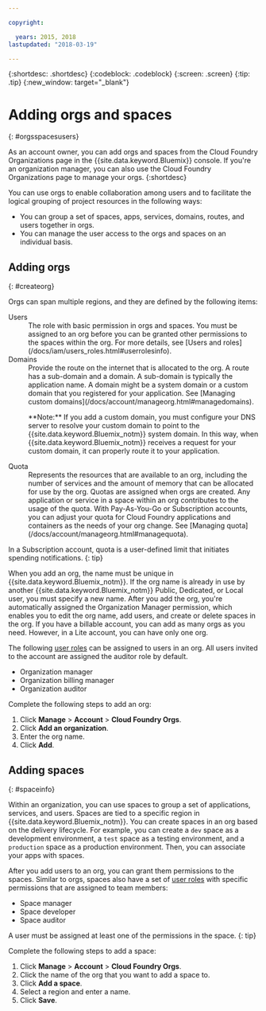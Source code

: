 ```yaml
---

copyright:

  years: 2015, 2018
lastupdated: "2018-03-19"

---
```


{:shortdesc: .shortdesc}
{:codeblock: .codeblock}
{:screen: .screen}
{:tip: .tip}
{:new_window: target="_blank"}

# Adding orgs and spaces
{: #orgsspacesusers}

As an account owner, you can add orgs and spaces from the Cloud Foundry Organizations page in the {{site.data.keyword.Bluemix}} console. If you're an organization manager, you can also use the Cloud Foundry Organizations page to manage your orgs.
{:shortdesc}

You can use orgs to enable collaboration among users and to facilitate the logical grouping of project resources in the following ways:

   * You can group a set of spaces, apps, services, domains, routes, and users together in orgs. 
   * You can manage the user access to the orgs and spaces on an individual basis. 

## Adding orgs
{: #createorg}

Orgs can span multiple regions, and they are defined by the following items:

<dl>
<dt>Users</dt>
<dd>The role with basic permission in orgs and spaces. You must be assigned to an org before you can be granted other permissions to the spaces within the org. For more details, see [Users and roles](/docs/iam/users_roles.html#userrolesinfo).</dd>
<dt>Domains</dt>
<dd>Provide the route on the internet that is allocated to the org. A route has a sub-domain and a domain. A sub-domain is typically the application name. A domain might be a system domain or a custom domain that you registered for your application. See [Managing custom domains](/docs/account/manageorg.html#managedomains).<br/>
<p>**Note:** If you add a custom domain, you must configure your DNS server to resolve your custom domain to point to the {{site.data.keyword.Bluemix_notm}} system domain. In this way, when {{site.data.keyword.Bluemix_notm}} receives a request for your custom domain, it can properly route it to your application.</p></dd>
<dt>Quota</dt>
<dd>Represents the resources that are available to an org, including the number of services and the amount of memory that can be allocated for use by the org. Quotas are assigned when orgs are created. Any application or service in a space within an  org contributes to the usage of the quota. With Pay-As-You-Go or Subscription accounts, you can adjust your quota for Cloud Foundry applications and containers as the needs of your org change. See [Managing quota](/docs/account/manageorg.html#managequota).</dd>
</dl>

In a Subscription account, quota is a user-defined limit that initiates spending notifications.
{: tip}

When you add an org, the name must be unique in {{site.data.keyword.Bluemix_notm}}. If the org name is already in use by another {{site.data.keyword.Bluemix_notm}} Public, Dedicated, or Local user, you must specify a new name. After you add the org, you're automatically assigned the Organization Manager permission, which enables you to edit the org name, add users, and create or delete spaces in the org. If you have a billable account, you can add as many orgs as you need. However, in a Lite account, you can have only one org. 

The following [user roles](/docs/iam/users_roles.html#userrolesinfo) can be assigned to users in an org. All users invited to the account are assigned the auditor role by default.

   * Organization manager
   * Organization billing manager
   * Organization auditor

Complete the following steps to add an org:

1. Click **Manage** &gt; **Account** &gt; **Cloud Foundry Orgs**.
2. Click **Add an organization**.
3. Enter the org name. 
4. Click **Add**.

<!-- Add info on Manage infrastructure option under a space -->

## Adding spaces
{: #spaceinfo}

Within an organization, you can use spaces to group a set of applications, services, and users. Spaces are tied to a specific region in {{site.data.keyword.Bluemix_notm}}. You can create spaces in an org based on the delivery lifecycle. For example, you can create a `dev` space as a development environment, a `test` space as a testing environment, and a `production` space as a production environment. Then, you can associate your apps with spaces.

After you add users to an org, you can grant them permissions to the spaces. Similar to orgs, spaces also have a set of [user roles](/docs/iam/users_roles.html#userrolesinfo) with specific permissions that are assigned to team members:

  * Space manager
  * Space developer
  * Space auditor

A user must be assigned at least one of the permissions in the space.
{: tip}

Complete the following steps to add a space:

1. Click **Manage** &gt; **Account** &gt; **Cloud Foundry Orgs**.
2. Click the name of the org that you want to add a space to.
4. Click **Add a space**.
5. Select a region and enter a name.
6. Click **Save**.
